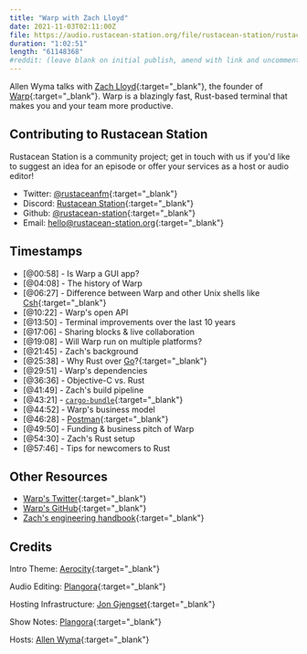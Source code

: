 ```yaml
---
title: "Warp with Zach Lloyd"
date: 2021-11-03T02:11:00Z
file: https://audio.rustacean-station.org/file/rustacean-station/rustacean-station-e044-zach-lloyd.mp3
duration: "1:02:51"
length: "61148368"
#reddit: (leave blank on initial publish, amend with link and uncomment this line after Reddit thread has been posted)
---
```

Allen Wyma talks with [Zach Lloyd](https://twitter.com/zachlloydtweets){:target="_blank"}, the founder of [Warp](https://www.warp.dev){:target="_blank"}. Warp is a blazingly fast, Rust-based terminal that makes you and your team more productive.


## Contributing to Rustacean Station

Rustacean Station is a community project; get in touch with us if you'd like to suggest an idea for an episode or offer your services as a host or audio editor!

- Twitter: [@rustaceanfm](https://twitter.com/rustaceanfm){:target="_blank"}
- Discord: [Rustacean Station](https://discord.gg/cHc3Gyc){:target="_blank"}
- Github: [@rustacean-station](https://github.com/rustacean-station/){:target="_blank"}
- Email: [hello@rustacean-station.org](mailto:hello@rustacean-station.org){:target="_blank"}

## Timestamps 
- [@00:58] - Is Warp a GUI app?
- [@04:08] - The history of Warp
- [@06:27] - Difference between Warp and other Unix shells like [Csh](http://cshell.net/){:target="_blank"}
- [@10:22] - Warp's open API 
- [@13:50] - Terminal improvements over the last 10 years
- [@17:06] - Sharing blocks & live collaboration
- [@19:08] - Will Warp run on multiple platforms?
- [@21:45] - Zach's background
- [@25:38] - Why Rust over [Go](https://golang.org/)?{:target="_blank"}
- [@29:51] - Warp's dependencies
- [@36:36] - Objective-C vs. Rust
- [@41:49] - Zach's build pipeline
- [@43:21] - [`cargo-bundle`](https://github.com/burtonageo/cargo-bundle){:target="_blank"}
- [@44:52] - Warp's business model
- [@46:28] - [Postman](https://www.postman.com/){:target="_blank"}
- [@49:50] - Funding & business pitch of Warp
- [@54:30] - Zach's Rust setup
- [@57:46] - Tips for newcomers to Rust 

## Other Resources
- [Warp's Twitter](https://twitter.com/warpdotdev){:target="_blank"}
- [Warp's GitHub](https://github.com/warpdotdev/warp){:target="_blank"}
- [Zach's engineering handbook](https://thezbook.com/){:target="_blank"}
## Credits
Intro Theme: [Aerocity](https://twitter.com/AerocityMusic){:target="_blank"}

Audio Editing: [Plangora](https://twitter.com/plangora){:target="_blank"}

Hosting Infrastructure: [Jon Gjengset](https://twitter.com/jonhoo/){:target="_blank"}

Show Notes: [Plangora](https://twitter.com/plangora){:target="_blank"}

Hosts: [Allen Wyma](https://twitter.com/allenwyma){:target="_blank"}